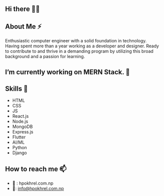 ## Hi there 🙏🙏

## About Me ⚡

Enthusiastic computer engineer with a solid foundation in technology. Having spent more than a year working as a developer and designer. Ready to contribute to and thrive in a demanding program by utilizing this broad background and a passion for learning.

## I’m currently working on MERN Stack. 🔭

## Skills 🌱

- HTML
- CSS
- JS
- React.js
- Node.js
- MongoDB
- Express.js
- Flutter
- AI/ML
- Python
- Django

## How to reach me 📫

- 🔗 : hpokhrel.com.np
- 📩: info@hpokhrel.com.np

